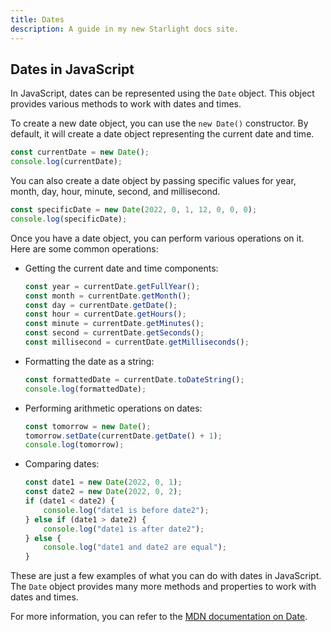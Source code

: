 ```yaml
---
title: Dates
description: A guide in my new Starlight docs site.
---
```

## Dates in JavaScript

In JavaScript, dates can be represented using the `Date` object. This object provides various methods to work with dates and times.

To create a new date object, you can use the `new Date()` constructor. By default, it will create a date object representing the current date and time.

```javascript
const currentDate = new Date();
console.log(currentDate);
```

You can also create a date object by passing specific values for year, month, day, hour, minute, second, and millisecond.

```javascript
const specificDate = new Date(2022, 0, 1, 12, 0, 0, 0);
console.log(specificDate);
```

Once you have a date object, you can perform various operations on it. Here are some common operations:

- Getting the current date and time components:
    ```javascript
    const year = currentDate.getFullYear();
    const month = currentDate.getMonth();
    const day = currentDate.getDate();
    const hour = currentDate.getHours();
    const minute = currentDate.getMinutes();
    const second = currentDate.getSeconds();
    const millisecond = currentDate.getMilliseconds();
    ```

- Formatting the date as a string:
    ```javascript
    const formattedDate = currentDate.toDateString();
    console.log(formattedDate);
    ```

- Performing arithmetic operations on dates:
    ```javascript
    const tomorrow = new Date();
    tomorrow.setDate(currentDate.getDate() + 1);
    console.log(tomorrow);
    ```

- Comparing dates:
    ```javascript
    const date1 = new Date(2022, 0, 1);
    const date2 = new Date(2022, 0, 2);
    if (date1 < date2) {
        console.log("date1 is before date2");
    } else if (date1 > date2) {
        console.log("date1 is after date2");
    } else {
        console.log("date1 and date2 are equal");
    }
    ```

These are just a few examples of what you can do with dates in JavaScript. The `Date` object provides many more methods and properties to work with dates and times.

For more information, you can refer to the [MDN documentation on Date](https://developer.mozilla.org/en-US/docs/Web/JavaScript/Reference/Global_Objects/Date).
